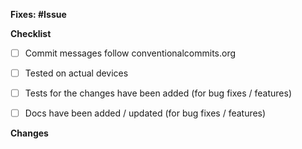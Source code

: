 **Fixes: #Issue**

<!--
- The name of this PR should follow conventionalcommits.org.
- When not using Unicorn to create PRs, please manually select a type (T: abc) and a component (C: abc) label
  from the right. Add the breaking label (PR: BREAKING) if applicable.
- Please enter the corresponding issue ID in the placeholder above.
-->


**Checklist**
<!-- Please check if your PR fulfills the following requirements: -->

- [ ] Commit messages follow conventionalcommits.org
- [ ] Tested on actual devices
- [ ] Tests for the changes have been added (for bug fixes / features)
- [ ] Docs have been added / updated (for bug fixes / features)


**Changes**
<!-- Please summarize your changes -->



<!-- Add this section if you need it.
**Screenshots**

| Description 1  | Description 2  |
| :------------: | :------------: |
| <screenshot 1> | <screenshot 2> |
-->


<!-- Optional
**Other information**
-->

